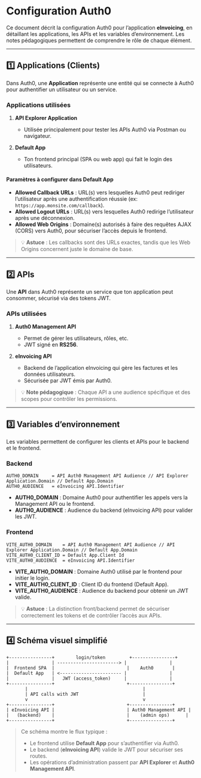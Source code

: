 # Configuration Auth0

Ce document décrit la configuration Auth0 pour l’application **eInvoicing**, en détaillant les applications, les APIs et les variables d’environnement.
Les notes pédagogiques permettent de comprendre le rôle de chaque élément.

---

## 1️⃣ Applications (Clients)

Dans Auth0, une **Application** représente une entité qui se connecte à Auth0 pour authentifier un utilisateur ou un service.

### Applications utilisées

1. **API Explorer Application**

   * Utilisée principalement pour tester les APIs Auth0 via Postman ou navigateur.
2. **Default App**

   * Ton frontend principal (SPA ou web app) qui fait le login des utilisateurs.

#### Paramètres à configurer dans **Default App**

* **Allowed Callback URLs** : URL(s) vers lesquelles Auth0 peut rediriger l’utilisateur après une authentification réussie (ex: `https://app.monsite.com/callback`).
* **Allowed Logout URLs** : URL(s) vers lesquelles Auth0 redirige l’utilisateur après une déconnexion.
* **Allowed Web Origins** : Domaine(s) autorisés à faire des requêtes AJAX (CORS) vers Auth0, pour sécuriser l’accès depuis le frontend.

> 💡 **Astuce** : Les callbacks sont des URLs exactes, tandis que les Web Origins concernent juste le domaine de base.

---

## 2️⃣ APIs

Une **API** dans Auth0 représente un service que ton application peut consommer, sécurisé via des tokens JWT.

### APIs utilisées

1. **Auth0 Management API**

   * Permet de gérer les utilisateurs, rôles, etc.
   * JWT signé en **RS256**.
2. **eInvoicing API**

   * Backend de l’application eInvoicing qui gère les factures et les données utilisateurs.
   * Sécurisée par JWT émis par Auth0.

> 💡 **Note pédagogique** : Chaque API a une audience spécifique et des scopes pour contrôler les permissions.

---

## 3️⃣ Variables d’environnement

Les variables permettent de configurer les clients et APIs pour le backend et le frontend.

### Backend

```env
AUTH0_DOMAIN     = API Auth0 Management API Audience // API Explorer Application.Domain // Default App.Domain
AUTH0_AUDIENCE   = eInvoicing API.Identifier
```

* **AUTH0_DOMAIN** : Domaine Auth0 pour authentifier les appels vers la Management API ou le frontend.
* **AUTH0_AUDIENCE** : Audience du backend (eInvoicing API) pour valider les JWT.

### Frontend

```env
VITE_AUTH0_DOMAIN    = API Auth0 Management API Audience // API Explorer Application.Domain // Default App.Domain
VITE_AUTH0_CLIENT_ID = Default App.Client Id
VITE_AUTH0_AUDIENCE  = eInvoicing API.Identifier
```

* **VITE_AUTH0_DOMAIN** : Domaine Auth0 utilisé par le frontend pour initier le login.
* **VITE_AUTH0_CLIENT_ID** : Client ID du frontend (Default App).
* **VITE_AUTH0_AUDIENCE** : Audience du backend pour obtenir un JWT valide.

> 💡 **Astuce** : La distinction front/backend permet de sécuriser correctement les tokens et de contrôler l’accès aux APIs.

---

## 4️⃣ Schéma visuel simplifié

```text
+----------------+        login/token         +----------------+
|                | -----------------------> |                |
|  Frontend SPA  |                           |    Auth0       |
|  Default App   | <----------------------- |                |
|                |   JWT (access_token)     |                |
+----------------+                           +----------------+
       |                                           |
       | API calls with JWT                        |
       v                                           v
+----------------+                           +----------------+
| eInvoicing API |                           | Auth0 Management API |
|   (backend)    |                           |    (admin ops)      |
+----------------+                           +----------------+
```

> Ce schéma montre le flux typique :
>
> * Le frontend utilise **Default App** pour s’authentifier via Auth0.
> * Le backend (**eInvoicing API**) valide le JWT pour sécuriser ses routes.
> * Les opérations d’administration passent par **API Explorer** et **Auth0 Management API**.
